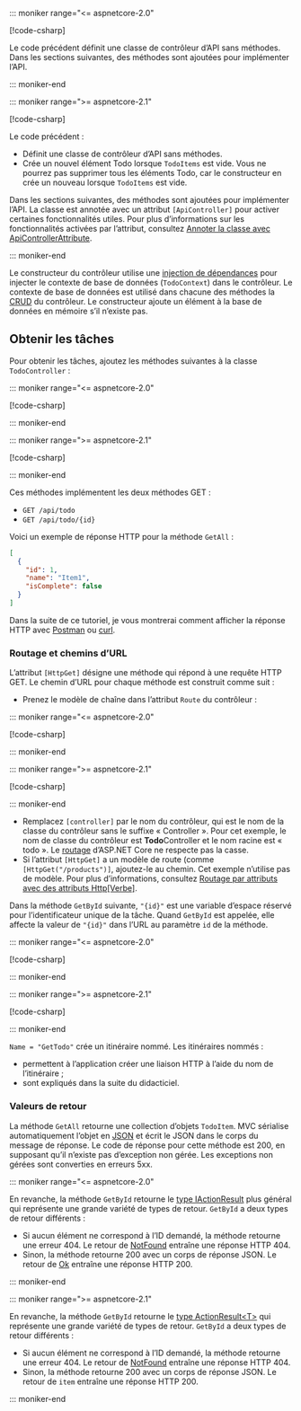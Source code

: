 ::: moniker range="<= aspnetcore-2.0"

[!code-csharp[](../../tutorials/first-web-api/samples/2.0/TodoApi/Controllers/TodoController2.cs?name=snippet_todo1)]

Le code précédent définit une classe de contrôleur d’API sans méthodes. Dans les sections suivantes, des méthodes sont ajoutées pour implémenter l’API.

::: moniker-end

::: moniker range=">= aspnetcore-2.1"

[!code-csharp[](../../tutorials/first-web-api/samples/2.1/TodoApi/Controllers/TodoController2.cs?name=snippet_todo1)]

Le code précédent :

* Définit une classe de contrôleur d’API sans méthodes.
* Crée un nouvel élément Todo lorsque `TodoItems` est vide. Vous ne pourrez pas supprimer tous les éléments Todo, car le constructeur en crée un nouveau lorsque `TodoItems` est vide.

Dans les sections suivantes, des méthodes sont ajoutées pour implémenter l’API. La classe est annotée avec un attribut `[ApiController]` pour activer certaines fonctionnalités utiles. Pour plus d’informations sur les fonctionnalités activées par l’attribut, consultez [Annoter la classe avec ApiControllerAttribute](xref:web-api/index#annotate-class-with-apicontrollerattribute).

::: moniker-end

Le constructeur du contrôleur utilise une [injection de dépendances](xref:fundamentals/dependency-injection) pour injecter le contexte de base de données (`TodoContext`) dans le contrôleur. Le contexte de base de données est utilisé dans chacune des méthodes la [CRUD](https://wikipedia.org/wiki/Create,_read,_update_and_delete) du contrôleur. Le constructeur ajoute un élément à la base de données en mémoire s’il n’existe pas.

## <a name="get-to-do-items"></a>Obtenir les tâches

Pour obtenir les tâches, ajoutez les méthodes suivantes à la classe `TodoController` :

::: moniker range="<= aspnetcore-2.0"

[!code-csharp[](../../tutorials/first-web-api/samples/2.0/TodoApi/Controllers/TodoController.cs?name=snippet_GetAll)]

::: moniker-end

::: moniker range=">= aspnetcore-2.1"

[!code-csharp[](../../tutorials/first-web-api/samples/2.1/TodoApi/Controllers/TodoController.cs?name=snippet_GetAll)]

::: moniker-end

Ces méthodes implémentent les deux méthodes GET :

* `GET /api/todo`
* `GET /api/todo/{id}`

Voici un exemple de réponse HTTP pour la méthode `GetAll` :

```json
[
  {
    "id": 1,
    "name": "Item1",
    "isComplete": false
  }
]
```

Dans la suite de ce tutoriel, je vous montrerai comment afficher la réponse HTTP avec [Postman](https://www.getpostman.com/) ou [curl](https://curl.haxx.se/docs/manpage.html).

### <a name="routing-and-url-paths"></a>Routage et chemins d’URL

L’attribut `[HttpGet]` désigne une méthode qui répond à une requête HTTP GET. Le chemin d’URL pour chaque méthode est construit comme suit :

* Prenez le modèle de chaîne dans l’attribut `Route` du contrôleur :

::: moniker range="<= aspnetcore-2.0"

[!code-csharp[](../../tutorials/first-web-api/samples/2.0/TodoApi/Controllers/TodoController.cs?name=TodoController&highlight=3)]

::: moniker-end

::: moniker range=">= aspnetcore-2.1"

[!code-csharp[](../../tutorials/first-web-api/samples/2.1/TodoApi/Controllers/TodoController.cs?name=TodoController&highlight=3)]

::: moniker-end

* Remplacez `[controller]` par le nom du contrôleur, qui est le nom de la classe du contrôleur sans le suffixe « Controller ». Pour cet exemple, le nom de classe du contrôleur est **Todo**Controller et le nom racine est « todo ». Le [routage](xref:mvc/controllers/routing) d’ASP.NET Core ne respecte pas la casse.
* Si l’attribut `[HttpGet]` a un modèle de route (comme `[HttpGet("/products")]`, ajoutez-le au chemin. Cet exemple n’utilise pas de modèle. Pour plus d’informations, consultez [Routage par attributs avec des attributs Http[Verbe]](xref:mvc/controllers/routing#attribute-routing-with-httpverb-attributes).

Dans la méthode `GetById` suivante, `"{id}"` est une variable d’espace réservé pour l’identificateur unique de la tâche. Quand `GetById` est appelée, elle affecte la valeur de `"{id}"` dans l’URL au paramètre `id` de la méthode.

::: moniker range="<= aspnetcore-2.0"

[!code-csharp[](../../tutorials/first-web-api/samples/2.0/TodoApi/Controllers/TodoController.cs?name=snippet_GetByID&highlight=1-2)]

::: moniker-end

::: moniker range=">= aspnetcore-2.1"

[!code-csharp[](../../tutorials/first-web-api/samples/2.1/TodoApi/Controllers/TodoController.cs?name=snippet_GetByID&highlight=1-2)]

::: moniker-end

`Name = "GetTodo"` crée un itinéraire nommé. Les itinéraires nommés :

* permettent à l’application créer une liaison HTTP à l’aide du nom de l’itinéraire ;
* sont expliqués dans la suite du didacticiel.

### <a name="return-values"></a>Valeurs de retour

La méthode `GetAll` retourne une collection d’objets `TodoItem`. MVC sérialise automatiquement l’objet en [JSON](https://www.json.org/) et écrit le JSON dans le corps du message de réponse. Le code de réponse pour cette méthode est 200, en supposant qu’il n’existe pas d’exception non gérée. Les exceptions non gérées sont converties en erreurs 5xx.

::: moniker range="<= aspnetcore-2.0"

En revanche, la méthode `GetById` retourne le [type IActionResult](xref:web-api/action-return-types#iactionresult-type) plus général qui représente une grande variété de types de retour. `GetById` a deux types de retour différents :

* Si aucun élément ne correspond à l’ID demandé, la méthode retourne une erreur 404. Le retour de [NotFound](/dotnet/api/microsoft.aspnetcore.mvc.controllerbase.notfound) entraîne une réponse HTTP 404.
* Sinon, la méthode retourne 200 avec un corps de réponse JSON. Le retour de [Ok](/dotnet/api/microsoft.aspnetcore.mvc.controllerbase.ok) entraîne une réponse HTTP 200.

::: moniker-end

::: moniker range=">= aspnetcore-2.1"

En revanche, la méthode `GetById` retourne le [type ActionResult\<T>](xref:web-api/action-return-types#actionresultt-type) qui représente une grande variété de types de retour. `GetById` a deux types de retour différents :

* Si aucun élément ne correspond à l’ID demandé, la méthode retourne une erreur 404. Le retour de [NotFound](/dotnet/api/microsoft.aspnetcore.mvc.controllerbase.notfound) entraîne une réponse HTTP 404.
* Sinon, la méthode retourne 200 avec un corps de réponse JSON. Le retour de `item` entraîne une réponse HTTP 200.

::: moniker-end
